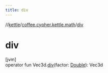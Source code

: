 ```yaml
---
title: div
---
```

//[kettle](../../index.html)/[coffee.cypher.kettle.math](index.html)/[div](div.html)



# div



[jvm]\
operator fun Vec3d.[div](div.html)(factor: [Double](https://kotlinlang.org/api/latest/jvm/stdlib/kotlin/-double/index.html)): Vec3d




